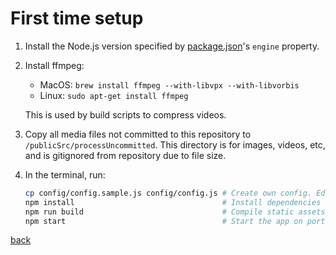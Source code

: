 # First time setup

1. Install the Node.js version specified by [package.json](./package.json)'s `engine` property.
2. Install ffmpeg:
    - MacOS: `brew install ffmpeg --with-libvpx --with-libvorbis`
    - Linux: `sudo apt-get install ffmpeg`

   This is used by build scripts to compress videos.
3. Copy all media files not committed to this repository to `/publicSrc/processUncommitted`. This directory is for images, videos, etc, and is gitignored from repository due to file size.
4. In the terminal, run:
    ```bash
    cp config/config.sample.js config/config.js # Create own config. Edit for environment.
    npm install                                 # Install dependencies
    npm run build                               # Compile static assets (JS, CSS, image compression)
    npm start                                   # Start the app on port specified in config.js
    ```

[back](../README.md)
